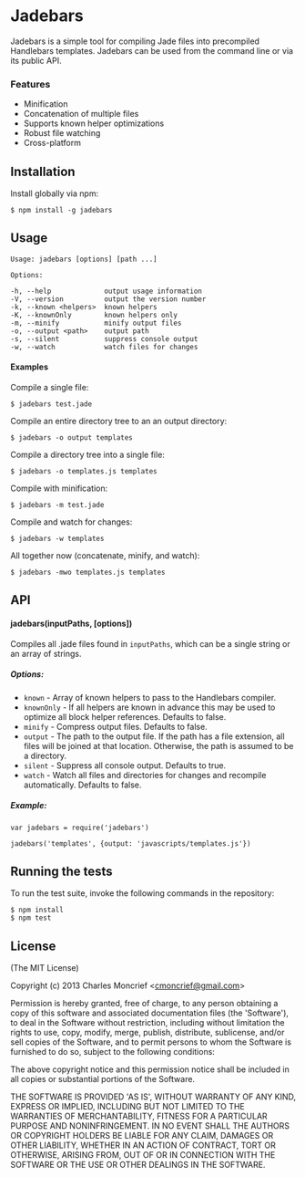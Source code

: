 # Jadebars

Jadebars is a simple tool for compiling Jade files into precompiled Handlebars templates. Jadebars can be used from the command line or via its public API.

### Features

* Minification
* Concatenation of multiple files
* Supports known helper optimizations
* Robust file watching
* Cross-platform

## Installation

Install globally via npm:

    $ npm install -g jadebars

## Usage
    Usage: jadebars [options] [path ...]

    Options:

    -h, --help             output usage information
    -V, --version          output the version number
    -k, --known <helpers>  known helpers
    -K, --knownOnly        known helpers only
    -m, --minify           minify output files
    -o, --output <path>    output path
    -s, --silent           suppress console output
    -w, --watch            watch files for changes

#### Examples

Compile a single file:
    
    $ jadebars test.jade

Compile an entire directory tree to an an output directory:
    
    $ jadebars -o output templates

Compile a directory tree into a single file:
    
    $ jadebars -o templates.js templates

Compile with minification:

    $ jadebars -m test.jade

Compile and watch for changes:

    $ jadebars -w templates

All together now (concatenate, minify, and watch):

    $ jadebars -mwo templates.js templates

## API

#### jadebars(inputPaths, [options])

Compiles all .jade files found in `inputPaths`, which can be a single string or an array of strings. 

##### Options:

* `known` - Array of known helpers to pass to the Handlebars compiler. 
* `knownOnly` - If all helpers are known in advance this may be used to optimize all block helper references. Defaults to false.
* `minify` - Compress output files. Defaults to false.
* `output` - The path to the output file. If the path has a file extension, all files will be joined at that location. Otherwise, the path is assumed to be a directory.
* `silent` - Suppress all console output. Defaults to true.
* `watch` - Watch all files and directories for changes and recompile automatically. Defaults to false.

##### Example:

    var jadebars = require('jadebars')

    jadebars('templates', {output: 'javascripts/templates.js'})

## Running the tests

To run the test suite, invoke the following commands in the repository:

    $ npm install
    $ npm test

## License

(The MIT License)

Copyright (c) 2013 Charles Moncrief <<cmoncrief@gmail.com>>

Permission is hereby granted, free of charge, to any person obtaining
a copy of this software and associated documentation files (the
'Software'), to deal in the Software without restriction, including
without limitation the rights to use, copy, modify, merge, publish,
distribute, sublicense, and/or sell copies of the Software, and to
permit persons to whom the Software is furnished to do so, subject to
the following conditions:

The above copyright notice and this permission notice shall be
included in all copies or substantial portions of the Software.

THE SOFTWARE IS PROVIDED 'AS IS', WITHOUT WARRANTY OF ANY KIND,
EXPRESS OR IMPLIED, INCLUDING BUT NOT LIMITED TO THE WARRANTIES OF
MERCHANTABILITY, FITNESS FOR A PARTICULAR PURPOSE AND NONINFRINGEMENT.
IN NO EVENT SHALL THE AUTHORS OR COPYRIGHT HOLDERS BE LIABLE FOR ANY
CLAIM, DAMAGES OR OTHER LIABILITY, WHETHER IN AN ACTION OF CONTRACT,
TORT OR OTHERWISE, ARISING FROM, OUT OF OR IN CONNECTION WITH THE
SOFTWARE OR THE USE OR OTHER DEALINGS IN THE SOFTWARE.